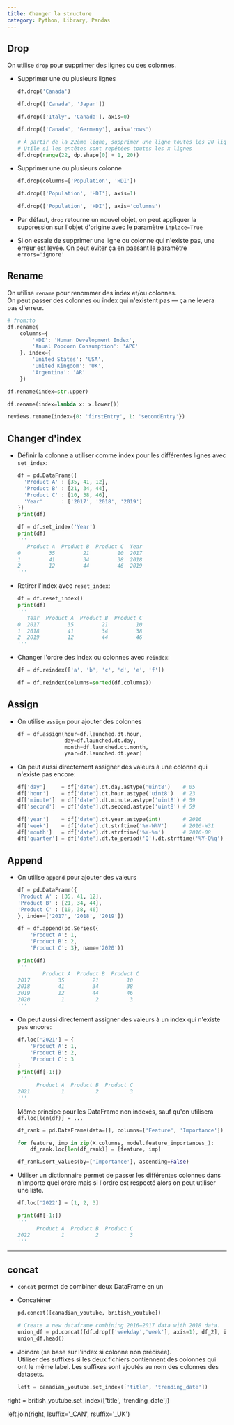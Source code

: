 ```yaml
---
title: Changer la structure
category: Python, Library, Pandas
---
```


## Drop

On utilise `drop` pour supprimer des lignes ou des colonnes.

* Supprimer une ou plusieurs lignes

  ``` python
  df.drop('Canada')

  df.drop(['Canada', 'Japan'])

  df.drop(['Italy', 'Canada'], axis=0)

  df.drop(['Canada', 'Germany'], axis='rows')

  # À partir de la 22ème ligne, supprimer une ligne toutes les 20 lignes
  # Utile si les entêtes sont repétées toutes les x lignes
  df.drop(range(22, dp.shape[0] + 1, 20))
  ```

* Supprimer une ou plusieurs colonne

  ``` python
  df.drop(columns=['Population', 'HDI'])

  df.drop(['Population', 'HDI'], axis=1)

  df.drop(['Population', 'HDI'], axis='columns')
  ```

* Par défaut, `drop` retourne un nouvel objet, on peut appliquer la suppression sur l'objet d'origine avec le paramètre `inplace=True`

* Si on essaie de supprimer une ligne ou colonne qui n'existe pas, une erreur est levée. On peut éviter ça en passant le paramètre `errors='ignore'`

## Rename

On utilise `rename` pour renommer des index et/ou colonnes.  
On peut passer des colonnes ou index qui n'existent pas — ça ne levera pas d'erreur.

``` python
# from:to
df.rename(
    columns={
        'HDI': 'Human Development Index',
        'Anual Popcorn Consumption': 'APC'
    }, index={
        'United States': 'USA',
        'United Kingdom': 'UK',
        'Argentina': 'AR'
    })
```

``` python
df.rename(index=str.upper)
```

``` python
df.rename(index=lambda x: x.lower())
```

``` python
reviews.rename(index={0: 'firstEntry', 1: 'secondEntry'})
```

## Changer d'index

* Définir la colonne a utiliser comme index pour les différentes lignes avec `set_index`:

  ``` python
  df = pd.DataFrame({
    'Product A' : [35, 41, 12],
    'Product B' : [21, 34, 44],
    'Product C' : [10, 38, 46],
    'Year'      : ['2017', '2018', '2019']
  })
  print(df)

  df = df.set_index('Year')
  print(df)
  '''
     Product A  Product B  Product C  Year
  0         35         21         10  2017
  1         41         34         38  2018
  2         12         44         46  2019
  '''
  ```

* Retirer l'index avec `reset_index`:

  ``` python
  df = df.reset_index()
  print(df)
  '''
     Year  Product A  Product B  Product C
  0  2017         35         21         10
  1  2018         41         34         38
  2  2019         12         44         46
  '''
  ```

* Changer l'ordre des index ou colonnes avec `reindex`:

  ``` python
  df = df.reindex(['a', 'b', 'c', 'd', 'e', 'f'])
  ```

  ``` python
  df = df.reindex(columns=sorted(df.columns))
  ```

## Assign

* On utilise `assign` pour ajouter des colonnes

  ``` python
  df = df.assign(hour=df.launched.dt.hour,
                 day=df.launched.dt.day,
                 month=df.launched.dt.month,
                 year=df.launched.dt.year)
  ```

* On peut aussi directement assigner des valeurs à une colonne qui n'existe pas encore:

  ``` python
  df['day']     = df['date'].dt.day.astype('uint8')    # 05
  df['hour']    = df['date'].dt.hour.astype('uint8')   # 23
  df['minute']  = df['date'].dt.minute.astype('uint8') # 59
  df['second']  = df['date'].dt.second.astype('uint8') # 59

  df['year']    = df['date'].dt.year.astype(int)       # 2016
  df['week']    = df['date'].dt.strftime('%Y-W%V')     # 2016-W31
  df['month']   = df['date'].dt.strftime('%Y-%m')      # 2016-08
  df['quarter'] = df['date'].dt.to_period('Q').dt.strftime('%Y-Q%q') # 2016-Q3
  ```

## Append

* On utilise `append` pour ajouter des valeurs

  ``` python
  df = pd.DataFrame({
  'Product A' : [35, 41, 12],
  'Product B' : [21, 34, 44],
  'Product C' : [10, 38, 46]
  }, index=['2017', '2018', '2019'])

  df = df.append(pd.Series({
      'Product A': 1,
      'Product B': 2,
      'Product C': 3}, name='2020'))

  print(df)
  '''
          Product A  Product B  Product C
  2017         35         21         10
  2018         41         34         38
  2019         12         44         46
  2020          1          2          3
  '''
  ```

* On peut aussi directement assigner des valeurs à un index qui n'existe pas encore:

  ``` python
  df.loc['2021'] = {
      'Product A': 1,
      'Product B': 2,
      'Product C': 3
  }
  print(df[-1:])
  '''
        Product A  Product B  Product C
  2021          1          2          3
  '''
  ```

  Même principe pour les DataFrame non indexés, sauf qu'on utilisera `df.loc[len(df)] = ...`

  ``` python
  df_rank = pd.DataFrame(data=[], columns=['Feature', 'Importance'])

  for feature, imp in zip(X.columns, model.feature_importances_):
      df_rank.loc[len(df_rank)] = [feature, imp]

  df_rank.sort_values(by=['Importance'], ascending=False)
  ```

* Utiliser un dictionnaire permet de passer les différentes colonnes dans n'importe quel ordre mais si l'ordre est respecté alors on peut utiliser une liste.

  ``` python
  df.loc['2022'] = [1, 2, 3]

  print(df[-1:])
  '''
        Product A  Product B  Product C
  2022          1          2          3
  '''
  ```

---

## concat

* `concat` permet de combiner deux DataFrame en un

* Concaténer

  ``` python
  pd.concat([canadian_youtube, british_youtube])
  ```
  ``` py
  # Create a new dataframe combining 2016–2017 data with 2018 data.
  union_df = pd.concat([df.drop(['weekday','week'], axis=1), df_2], ignore_index=True)
  union_df.head()
  ```

* Joindre (se base sur l'index si colonne non précisée).  
  Utiliser des suffixes si les deux fichiers contiennent des colonnes qui ont le même label. Les suffixes sont ajoutés au nom des colonnes des datasets.

  ``` python
  left = canadian_youtube.set_index(['title', 'trending_date'])
right = british_youtube.set_index(['title', 'trending_date'])

  left.join(right, lsuffix='_CAN', rsuffix='_UK')
  ```
